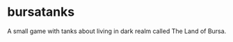 bursatanks
==========

A small game with tanks about living in dark realm called The Land of Bursa.
